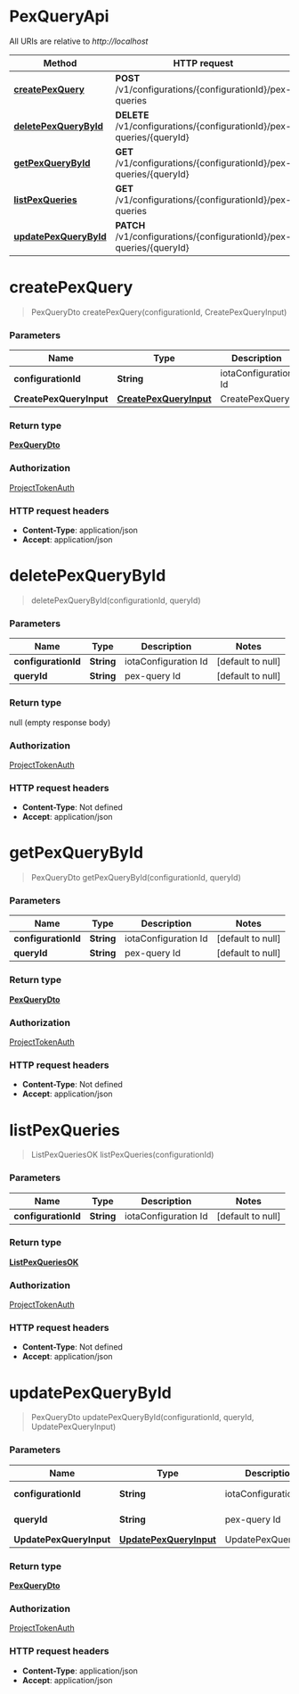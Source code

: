 # PexQueryApi

All URIs are relative to _http://localhost_

| Method                                                      | HTTP request                                                          | Description |
| ----------------------------------------------------------- | --------------------------------------------------------------------- | ----------- |
| [**createPexQuery**](PexQueryApi.md#createPexQuery)         | **POST** /v1/configurations/{configurationId}/pex-queries             |             |
| [**deletePexQueryById**](PexQueryApi.md#deletePexQueryById) | **DELETE** /v1/configurations/{configurationId}/pex-queries/{queryId} |             |
| [**getPexQueryById**](PexQueryApi.md#getPexQueryById)       | **GET** /v1/configurations/{configurationId}/pex-queries/{queryId}    |             |
| [**listPexQueries**](PexQueryApi.md#listPexQueries)         | **GET** /v1/configurations/{configurationId}/pex-queries              |             |
| [**updatePexQueryById**](PexQueryApi.md#updatePexQueryById) | **PATCH** /v1/configurations/{configurationId}/pex-queries/{queryId}  |             |

<a name="createPexQuery"></a>

# **createPexQuery**

> PexQueryDto createPexQuery(configurationId, CreatePexQueryInput)

### Parameters

| Name                    | Type                                                        | Description          | Notes             |
| ----------------------- | ----------------------------------------------------------- | -------------------- | ----------------- |
| **configurationId**     | **String**                                                  | iotaConfiguration Id | [default to null] |
| **CreatePexQueryInput** | [**CreatePexQueryInput**](../Models/CreatePexQueryInput.md) | CreatePexQuery       |                   |

### Return type

[**PexQueryDto**](../Models/PexQueryDto.md)

### Authorization

[ProjectTokenAuth](../README.md#ProjectTokenAuth)

### HTTP request headers

- **Content-Type**: application/json
- **Accept**: application/json

<a name="deletePexQueryById"></a>

# **deletePexQueryById**

> deletePexQueryById(configurationId, queryId)

### Parameters

| Name                | Type       | Description          | Notes             |
| ------------------- | ---------- | -------------------- | ----------------- |
| **configurationId** | **String** | iotaConfiguration Id | [default to null] |
| **queryId**         | **String** | pex-query Id         | [default to null] |

### Return type

null (empty response body)

### Authorization

[ProjectTokenAuth](../README.md#ProjectTokenAuth)

### HTTP request headers

- **Content-Type**: Not defined
- **Accept**: application/json

<a name="getPexQueryById"></a>

# **getPexQueryById**

> PexQueryDto getPexQueryById(configurationId, queryId)

### Parameters

| Name                | Type       | Description          | Notes             |
| ------------------- | ---------- | -------------------- | ----------------- |
| **configurationId** | **String** | iotaConfiguration Id | [default to null] |
| **queryId**         | **String** | pex-query Id         | [default to null] |

### Return type

[**PexQueryDto**](../Models/PexQueryDto.md)

### Authorization

[ProjectTokenAuth](../README.md#ProjectTokenAuth)

### HTTP request headers

- **Content-Type**: Not defined
- **Accept**: application/json

<a name="listPexQueries"></a>

# **listPexQueries**

> ListPexQueriesOK listPexQueries(configurationId)

### Parameters

| Name                | Type       | Description          | Notes             |
| ------------------- | ---------- | -------------------- | ----------------- |
| **configurationId** | **String** | iotaConfiguration Id | [default to null] |

### Return type

[**ListPexQueriesOK**](../Models/ListPexQueriesOK.md)

### Authorization

[ProjectTokenAuth](../README.md#ProjectTokenAuth)

### HTTP request headers

- **Content-Type**: Not defined
- **Accept**: application/json

<a name="updatePexQueryById"></a>

# **updatePexQueryById**

> PexQueryDto updatePexQueryById(configurationId, queryId, UpdatePexQueryInput)

### Parameters

| Name                    | Type                                                        | Description          | Notes             |
| ----------------------- | ----------------------------------------------------------- | -------------------- | ----------------- |
| **configurationId**     | **String**                                                  | iotaConfiguration Id | [default to null] |
| **queryId**             | **String**                                                  | pex-query Id         | [default to null] |
| **UpdatePexQueryInput** | [**UpdatePexQueryInput**](../Models/UpdatePexQueryInput.md) | UpdatePexQueryById   |                   |

### Return type

[**PexQueryDto**](../Models/PexQueryDto.md)

### Authorization

[ProjectTokenAuth](../README.md#ProjectTokenAuth)

### HTTP request headers

- **Content-Type**: application/json
- **Accept**: application/json
